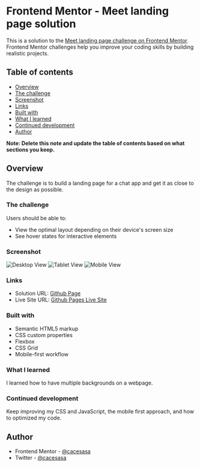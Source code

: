 # Frontend Mentor - Meet landing page solution

This is a solution to the [Meet landing page challenge on Frontend Mentor](https://www.frontendmentor.io/challenges/meet-landing-page-rbTDS6OUR). Frontend Mentor challenges help you improve your coding skills by building realistic projects. 

## Table of contents

  - [Overview](#overview)
  - [The challenge](#the-challenge)
  - [Screenshot](#screenshot)
  - [Links](#links)
  - [Built with](#built-with)
  - [What I learned](#what-i-learned)
  - [Continued development](#continued-development)
  - [Author](#author)


**Note: Delete this note and update the table of contents based on what sections you keep.**

## Overview
The challenge is to build a landing page for a chat app and get it as close to the design as possible.

### The challenge

Users should be able to:

- View the optimal layout depending on their device's screen size
- See hover states for interactive elements

### Screenshot

![Desktop View](./screenshots/desktop_view.png)
![Tablet View](./screenshots/tablet_view.png)
![Mobile View](./screenshots/mobile_view.png)

### Links

- Solution URL: [Github Page](https://github.com/cacesasa/meet_landing_page)
- Live Site URL: [Github Pages Live Site](https://cacesasa.github.io/meet_landing_page/)

### Built with

- Semantic HTML5 markup
- CSS custom properties
- Flexbox
- CSS Grid
- Mobile-first workflow

### What I learned
I learned how to have multiple backgrounds on a webpage. 

### Continued development
Keep improving my CSS and JavaScript, the mobile first approach, and how to optimized my code.

## Author

- Frontend Mentor - [@cacesasa](https://www.frontendmentor.io/profile/cacesasa)
- Twitter - [@cacesasa](https://www.twitter.com/cacesasa)
